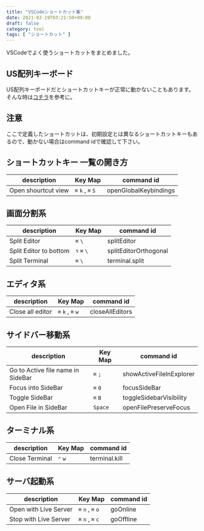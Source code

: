 ```yaml
---
title: "VSCodeショートカット集"
date: 2021-03-19T03:21:50+09:00
draft: false
category: tool
tags: [ "ショートカット" ]
---
```


VSCodeでよく使うショートカットをまとめました。

<!--more-->
## US配列キーボード
US配列キーボードだとショートカットキーが正常に動かないこともあります。  
そんな時は[コチラ](https://webrandum.net/visual-studio-code-keydown-code/)を参考に。  

## 注意
ここで定義したショートカットは、初期設定とは異なるショートカットキーもあるので、動かない場合はcommand idで確認して下さい。  

## ショートカットキー 一覧の開き方
| description         | Key Map           | command id            |
| ------------------- | ----------------- | --------------------- |
| Open shourtcut view | `⌘` `k` , `⌘` `S` | openGlobalKeybindings |

## 画面分割系

| description                       | Key Map     | command id               |
| --------------------------------- | ----------- | ------------------------ |
| Split Editor                      | `⌘` `\`     | splitEditor              |
| Split Editor to bottom            | `⌥` `⌘` `\` | splitEditorOrthogonal    |
| Split Terminal                    | `⌘` `\`     | terminal.split           |

## エディタ系

| description      | Key Map           | command id      |
| ---------------- | ----------------- | --------------- |
| Close all editor | `⌘` `k` , `⌘` `w` | closeAllEditors |

## サイドバー移動系
| description                       | Key Map | command id               |
| --------------------------------- | ------- | ------------------------ |
| Go to Active file name in SideBar | `⌘` `;` | showActiveFileInExplorer |
| Focus into SideBar                | `⌘` `0` | focusSideBar             |
| Toggle SideBar                    | `⌘` `B` | toggleSidebarVisibility  |
| Open File in SideBar              | `Space` | openFilePreserveFocus    |

## ターミナル系
| description    | Key Map | command id    |
| -------------- | ------- | ------------- |
| Close Terminal | `⌃` `w` | terminal.kill |

## サーバ起動系
| description           | Key Map           | command id |
| --------------------- | ----------------- | ---------- |
| Open with Live Server | `⌘` `n` , `⌘` `o` | goOnline   |
| Stop with Live Server | `⌘` `n` , `⌘` `c` | goOffline  |